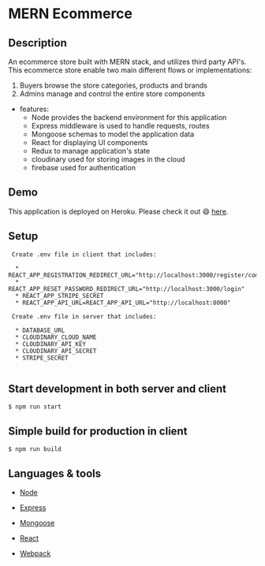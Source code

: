 # MERN Ecommerce

## Description

An ecommerce store built with MERN stack, and utilizes third party API's. This ecommerce store enable two main different flows or implementations:

1. Buyers browse the store categories, products and brands
2. Admins manage and control the entire store components 


* features:
  * Node provides the backend environment for this application
  * Express middleware is used to handle requests, routes
  * Mongoose schemas to model the application data
  * React for displaying UI components
  * Redux to manage application's state
  * cloudinary used for storing images in the cloud
  * firebase used for authentication 
 
  




## Demo

This application is deployed on Heroku. Please check it out :smile: [here](https://mern-ecommerce-84.herokuapp.com/).


## Setup

```
 Create .env file in client that includes:

  * REACT_APP_REGISTRATION_REDIRECT_URL="http://localhost:3000/register/complete"
  * REACT_APP_RESET_PASSWORD_REDIRECT_URL="http://localhost:3000/login"
  * REACT_APP_STRIPE_SECRET
  * REACT_APP_API_URL=REACT_APP_API_URL="http://localhost:8000"

 Create .env file in server that includes:

  * DATABASE_URL
  * CLOUDINARY_CLOUD_NAME
  * CLOUDINARY_API_KEY
  * CLOUDINARY_API_SECRET
  * STRIPE_SECRET
  
```


## Start development in both server and client

```
$ npm run start
```

## Simple build for production in client

```
$ npm run build
```



## Languages & tools

- [Node](https://nodejs.org/en/)

- [Express](https://expressjs.com/)

- [Mongoose](https://mongoosejs.com/)

- [React](https://reactjs.org/)

- [Webpack](https://webpack.js.org/)



